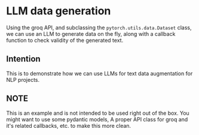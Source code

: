# LLM data generation

Using the groq API, and subclassing the `pytorch.utils.data.Dataset` class,
we can use an LLM to generate data on the fly, along with a callback function to check validity of the generated text.

## Intention
This is to demonstrate how we can use LLMs for text data augmentation for NLP projects.

## NOTE
This is an example and is not intended to be used right out of the box. You might want to use some pydantic models, A proper API class for groq and it's related callbacks, etc. to make this more clean.
